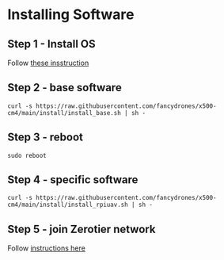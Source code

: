 # Installing Software

## Step 1 - Install OS

Follow [these insstruction](os.md)

## Step 2 - base software

    curl -s https://raw.githubusercontent.com/fancydrones/x500-cm4/main/install/install_base.sh | sh -

## Step 3 - reboot

    sudo reboot

## Step 4 - specific software

    curl -s https://raw.githubusercontent.com/fancydrones/x500-cm4/main/install/install_rpiuav.sh | sh -

## Step 5 - join Zerotier network

Follow [instructions here](zerotier.md)